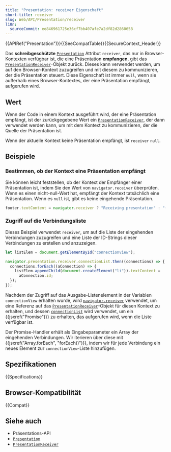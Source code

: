 ```yaml
---
title: "Presentation: receiver Eigenschaft"
short-title: receiver
slug: Web/API/Presentation/receiver
l10n:
  sourceCommit: ee846961725e36cf7bb407afe7a2df82d2860658
---
```


{{APIRef("Presentation")}}{{SeeCompatTable}}{{SecureContext_Header}}

Das **schreibgeschützte** [`Presentation`](/de/docs/Web/API/Presentation) Attribut `receiver`, das nur in Browser-Kontexten verfügbar ist, die eine Präsentation **empfangen**, gibt das [`PresentationReceiver`](/de/docs/Web/API/PresentationReceiver)-Objekt zurück. Dieses kann verwendet werden, um auf den Browser-Kontext zuzugreifen und mit diesem zu kommunizieren, der die Präsentation steuert. Diese Eigenschaft ist immer `null`, wenn sie außerhalb eines Browser-Kontextes, der eine Präsentation empfängt, aufgerufen wird.

## Wert

Wenn der Code in einem Kontext ausgeführt wird, der eine Präsentation empfängt, ist der zurückgegebene Wert ein [`PresentationReceiver`](/de/docs/Web/API/PresentationReceiver), der dann verwendet werden kann, um mit dem Kontext zu kommunizieren, der die Quelle der Präsentation ist.

Wenn der aktuelle Kontext keine Präsentation empfängt, ist `receiver` `null`.

## Beispiele

### Bestimmen, ob der Kontext eine Präsentation empfängt

Sie können leicht feststellen, ob der Kontext der Empfänger einer Präsentation ist, indem Sie den Wert von `navigator.receiver` überprüfen. Wenn es einen nicht-null-Wert hat, empfängt der Kontext tatsächlich eine Präsentation. Wenn es `null` ist, gibt es keine eingehende Präsentation.

```js
footer.textContent = navigator.receiver ? "Receiving presentation" : "(idle)";
```

### Zugriff auf die Verbindungsliste

Dieses Beispiel verwendet `receiver`, um auf die Liste der eingehenden Verbindungen zuzugreifen und eine Liste der ID-Strings dieser Verbindungen zu erstellen und anzuzeigen.

```js
let listElem = document.getElementById("connectionview");

navigator.presentation.receiver.connectionList.then((connections) => {
  connections.forEach((aConnection) => {
    listElem.appendChild(document.createElement("li")).textContent =
      aConnection.id;
  });
});
```

Nachdem der Zugriff auf das Ausgabe-Listenelement in der Variablen `connectionView` erhalten wurde, wird [`navigator.receiver`](/de/docs/Web/API/Navigator/receiver) verwendet, um eine Referenz auf das [`PresentationReceiver`](/de/docs/Web/API/PresentationReceiver)-Objekt für diesen Kontext zu erhalten, und dessen [`connectionList`](/de/docs/Web/API/PresentationReceiver/connectionList) wird verwendet, um ein {{jsxref("Promise")}} zu erhalten, das aufgerufen wird, wenn die Liste verfügbar ist.

Der Promise-Handler erhält als Eingabeparameter ein Array der eingehenden Verbindungen. Wir iterieren über diese mit {{jsxref("Array.forEach", "forEach()")}}, indem wir für jede Verbindung ein neues Element zur `connectionView`-Liste hinzufügen.

## Spezifikationen

{{Specifications}}

## Browser-Kompatibilität

{{Compat}}

## Siehe auch

- Präsentations-API
- [`Presentation`](/de/docs/Web/API/Presentation)
- [`PresentationReceiver`](/de/docs/Web/API/PresentationReceiver)
